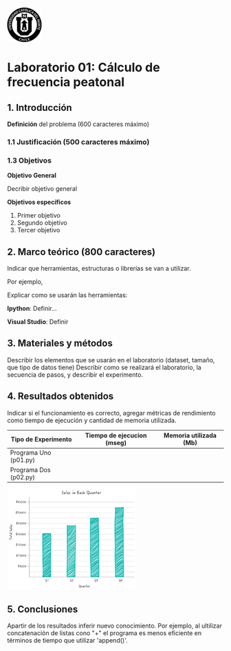 ![Logo UCN](images/60x60-ucn-negro.png)
# Laboratorio 01: Cálculo de frecuencia peatonal 


## 1. Introducción 

**Definición** del problema (600 caracteres máximo)

### 1.1 Justificación (500 caracteres máximo)

### 1.3 Objetivos 

**Objetivo General**

Decribir objetivo general

**Objetivos específicos**

1. Primer objetivo
2. Segundo objetivo
3. Tercer objetivo

## 2. Marco teórico (800 caracteres)

Indicar que herramientas, estructuras o librerías se van a utilizar.

Por ejemplo,

Explicar como se usarán las herramientas:

**Ipython**: Definir...

**Visual Studio**: Definir

## 3. Materiales y métodos

Describir los elementos que se usarán en el laboratorio (dataset, tamaño, que tipo de datos tiene)
Describir como se realizará el laboratorio, la secuencia de pasos, y describir el experimento.

## 4. Resultados obtenidos

Indicar si el funcionamiento es correcto, agregar métricas de rendimiento como tiempo de ejecución y cantidad de memoria utilizada.

| Tipo de Experimento   | Tiempo de ejecucion (mseg) |  Memoria utilizada (Mb) |
|-----------------------|----------------------------|-------------------------|
| Programa Uno (p01.py) |                            |                         |
| Programa Dos (p02.py) |                            |                         |



<img src="images/column-chart.png" width="300">

## 5. Conclusiones

Apartir de los resultados inferir nuevo conocimiento. Por ejemplo, al ultilizar concatenación de listas cono "+" el programa es menos eficiente en términos de tiempo que utilizar 'append()'.





